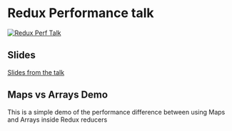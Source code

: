 # Redux Performance talk

[![Redux Perf Talk](https://img.youtube.com/vi/zAzejnrwRtY/0.jpg)](https://www.youtube.com/watch?v=zAzejnrwRtY)

## Slides

[Slides from the talk](https://github.com/davidjbradshaw/redux-talk/blob/master/Redux%20Perf.pdf)

## Maps vs Arrays Demo

This is a simple demo of the performance difference between using Maps and Arrays inside Redux reducers

